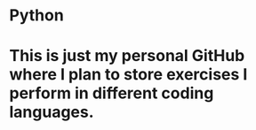 # Python
# This is just my personal GitHub where I plan to store exercises I perform in different coding languages. 
